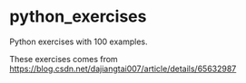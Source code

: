 # python_exercises

Python exercises with 100 examples.

These exercises comes from https://blog.csdn.net/dajiangtai007/article/details/65632987
